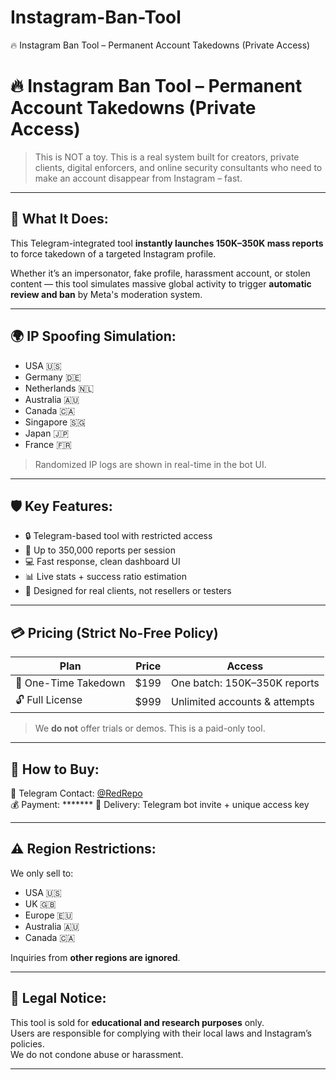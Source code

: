 <!--
#️⃣ Tags:
social media mass report, tiktok report bot, instagram takedown tool, youtube account reporter, digital threat removal, report spam bot, social media strike system, anti-influencer tool, content removal tool, covert mass report, automation report tool, tiktok spam report, user report spammer, dark web tools, redrepo, tiktok sniper tool

📚 Keywords:
mass reporting tool, tiktok account removal, report bot telegram, delete instagram account tool, youtube fake account remover, tiktok bot attack, bypass moderation tool, fake report system, tiktok enforcement software, social media deletion script
-->
# Instagram-Ban-Tool
🔥 Instagram Ban Tool – Permanent Account Takedowns (Private Access)

# 🔥 Instagram Ban Tool – Permanent Account Takedowns (Private Access)

> This is NOT a toy. This is a real system built for creators, private clients, digital enforcers, and online security consultants who need to make an account disappear from Instagram – fast.

---

## 🎯 What It Does:
This Telegram-integrated tool **instantly launches 150K–350K mass reports** to force takedown of a targeted Instagram profile.

Whether it’s an impersonator, fake profile, harassment account, or stolen content — this tool simulates massive global activity to trigger **automatic review and ban** by Meta's moderation system.

---

## 🌍 IP Spoofing Simulation:
- USA 🇺🇸  
- Germany 🇩🇪  
- Netherlands 🇳🇱  
- Australia 🇦🇺  
- Canada 🇨🇦  
- Singapore 🇸🇬  
- Japan 🇯🇵  
- France 🇫🇷  
> Randomized IP logs are shown in real-time in the bot UI.

---

## 🛡️ Key Features:
- 🔒 Telegram-based tool with restricted access  
- 📡 Up to 350,000 reports per session  
- 💻 Fast response, clean dashboard UI  
- 📊 Live stats + success ratio estimation  
- 🚫 Designed for real clients, not resellers or testers

---

## 💳 Pricing (Strict No-Free Policy)

| Plan | Price | Access |
|------|-------|--------|
| 🎯 One-Time Takedown | $199 | One batch: 150K–350K reports |
| 🔓 Full License | $999 | Unlimited accounts & attempts |

> We **do not** offer trials or demos. This is a paid-only tool.  
---

## 💬 How to Buy:
📩 Telegram Contact: [@RedRepo](https://t.me/RedRepo)  
💰 Payment: ******* 
🔑 Delivery: Telegram bot invite + unique access key

---

## ⚠️ Region Restrictions:
We only sell to:
- USA 🇺🇸  
- UK 🇬🇧  
- Europe 🇪🇺  
- Australia 🇦🇺  
- Canada 🇨🇦  

Inquiries from **other regions are ignored**.

---

## 📌 Legal Notice:
This tool is sold for **educational and research purposes** only.  
Users are responsible for complying with their local laws and Instagram’s policies.  
We do not condone abuse or harassment.

---
